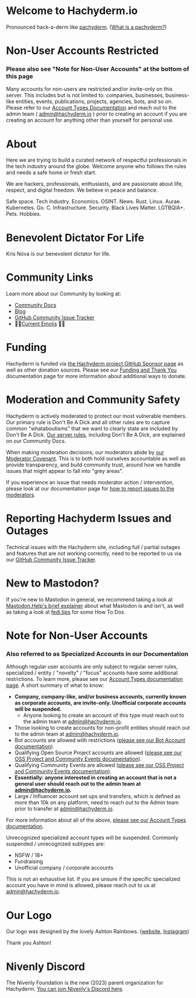 
# Welcome to Hachyderm.io

Pronounced hack-a-derm like [pachyderm](https://forvo.com/word/pachyderm/#en). ([What is a pachyderm?](https://en.wikipedia.org/wiki/Pachydermata))

# Non-User Accounts Restricted
### Please also see "Note for Non-User Accounts" at the bottom of this page

Many accounts for non-users are restricted and/or invite-only on this server. This includes but is not limited to: companies, businesses, business-like entities, events, publications, projects, agencies, bots, and so on. Please refer to our [Account Types Documentation](https://community.hachyderm.io/docs/account-types/) and reach out to the admin team ( [admin@hachyderm.io](mailto:admin@hachyderm.io) ) prior to creating an account if you are creating an account for anything other than yourself for personal use.

# About

Here we are trying to build a curated network of respectful professionals in the tech industry around the globe. Welcome anyone who follows the rules and needs a safe home or fresh start.

We are hackers, professionals, enthusiasts, and are passionate about life, respect, and digital freedom. We believe in peace and balance.

Safe space. Tech Industry. Economics. OSINT. News. Rust. Linux. Aurae. Kubernetes. Go. C. Infrastructure. Security. Black Lives Matter. LGTBQIA+. Pets. Hobbies.

# Benevolent Dictator For Life

Kris Nóva is our benevolent dictator for life.


# Community Links

Learn more about our Community by looking at:

* [Community Docs](https://community.hachyderm.io/docs/)
* [Blog](https://community.hachyderm.io/blog/)
* [GitHub Community Issue Tracker](https://github.com/hachyderm/community/issues)
* 💞🐘[Current Emojis](https://emojos.in/hachyderm.io) 🐘💞

# Funding

Hachyderm is funded via [the Hachyderm project GitHub Sponsor page](https://github.com/sponsors/hachyderm) as well as other donation sources. Please see our [Funding and Thank You](https://community.hachyderm.io/docs/thank-you/) documentation page for more information about additional ways to donate.

# Moderation and Community Safety

Hachyderm is actively moderated to protect our most vulnerable members. Our primary rule is Don't Be A Dick and all other rules are to capture common "whataboutisms" that we want to clearly state are included by Don't Be A Dick. [Our server rules](https://community.hachyderm.io/docs/rule-explainer/), including Don't Be A Dick, are explained on our Community Docs.

When making moderation decisions, our moderators abide by [our Moderator Covenant](https://community.hachyderm.io/docs/moderation/covenant/). This is to both hold ourselves accountable as well as provide transparency, and build community trust, around how we handle issues that might appear to fall into "grey areas".

If you experience an issue that needs moderator action / intervention, please look at our documentation page for [how to report issues to the moderators](https://community.hachyderm.io/docs/moderation/reporting/).

# Reporting Hachyderm Issues and Outages

Technical issues with the Hachyderm site, including full / partial outages and features that are not working correctly, need to be reported to us via our [GitHub Community Issue Tracker](https://github.com/hachyderm/community/issues).


# New to Mastodon?

If you're new to Mastodon in general, we recommend taking a look at [Mastodon.Help's brief explainer](https://mastodon.help/) about what Mastodon is and isn't, as well as taking a look at [fedi.tips](https://fedi.tips/) for some How To Dos.


# Note for Non-User Accounts
### Also referred to as Specialized Accounts in our Documentation

Although regular user accounts are only subject to regular server rules, specialized / entity / "novelty" / "focus" accounts have some additional restrictions. To learn more, please see our [Account Types documentation page](https://community.hachyderm.io/docs/account-types/). A short summary of what to know:

* **Company, company-like, and/or business accounts, currently known as corporate accounts, are invite-only. Unofficial corporate accounts will be suspended.**
   * Anyone looking to create an account of this type must reach out to the admin team at [admin@hachyderm.io](mailto:admin@hachyderm.io).
* Those looking to create accounts for non-profit entities should reach out to the admin team at [admin@hachyderm.io](mailto:admin@hachyderm.io).
* Bot accounts are allowed with restrictions ([please see our Bot Account documentation](https://community.hachyderm.io/docs/account-types/bot-accounts/)).
* Qualifying Open Source Project accounts are allowed ([please see our OSS Project and Community Events documentation](https://community.hachyderm.io/docs/account-types/open-source-accounts/)).
* Qualifying Community Events are allowed ([please see our OSS Project and Community Events documentation](https://community.hachyderm.io/docs/account-types/open-source-accounts/)).
* **Essentially: anyone interested in creating an account that is not a general user should reach out to the admin team at [admin@hachyderm.io](mailto:admin@hachyderm.io).**
* Large / Influencer account set ups and transfers, which is defined as more than 10k on any platform, need to reach out to the Admin team prior to transfer at [admin@hachyderm.io](mailto:admin@hachyderm.io).

For more information about all of the above, [please see our Account Types documentation](https://community.hachyderm.io/docs/account-types/).

Unrecognized specialized account types will be suspended. Commonly suspended / unrecognized subtypes are:

* NSFW / 18+
* Fundraising
* Unofficial company / corporate accounts

This is not an exhaustive list. If you are unsure if the specific specialized account you have in mind is allowed, please reach out to us at [admin@hachyderm.io](mailto:admin@hachyderm.io).

# Our Logo

Our logo was designed by the lovely Ashton Rainbows. ([website](https://ashtonrainbows.com/), [Instagram](https://www.instagram.com/ashtonrainbows/)) 

Thank you Ashton!


# Nivenly Discord

The Nivenly Foundation is the new (2023) parent organization for Hachyderm. [You can join Nivenly's Discord here](https://discord.gg/yqpEM494RP).
